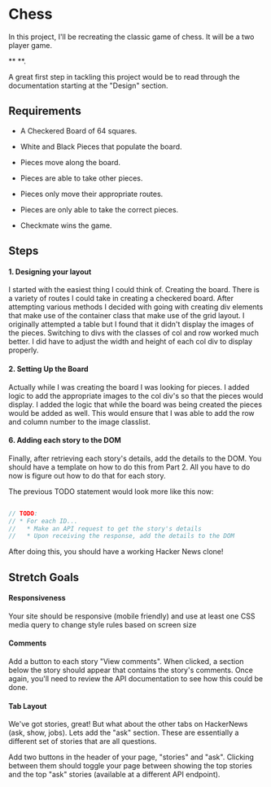 # Chess

In this project, I'll be recreating the classic game of chess. It will be a two player game. 

**
**.

A great first step in tackling this project would be to read through the documentation starting at the "Design" section.

## Requirements

* A Checkered Board of 64 squares.

* White and Black Pieces that populate the board.

* Pieces move along the board.

* Pieces are able to take other pieces.

* Pieces only move their appropriate routes.

* Pieces are only able to take the correct pieces.

* Checkmate wins the game.

## Steps

#### 1. Designing your layout

I started with the easiest thing I could think of. Creating the board. There is a variety of routes I could take in creating a checkered board. After attempting various methods I decided with going with creating div elements that make use of the container class that make use of the grid layout. I originally attempted a table but I found that it didn't display the images of the pieces. Switching to divs with the classes of col and row worked much better. I did have to adjust the width and height of each col div to display properly. 


#### 2. Setting Up the Board

Actually while I was creating the board I was looking for pieces. I added logic to add the appropriate images to the col div's so that the pieces would display. I added the logic that while the board was being created the pieces would be added as well. This would ensure that I was able to add the row and column number to the image classlist. 

#### 6. Adding each story to the DOM

Finally, after retrieving each story's details, add the details to the DOM. You should
have a template on how to do this from Part 2. All you have to do now is figure out how
to do that for each story.

The previous TODO statement would look more like this now:

```javascript

// TODO:
// * For each ID...
//   * Make an API request to get the story's details
//   * Upon receiving the response, add the details to the DOM

```

After doing this, you should have a working Hacker News clone!

## Stretch Goals

#### Responsiveness
Your site should be responsive (mobile friendly) and use at least one CSS media query to change style rules based on screen size

#### Comments

Add a button to each story "View comments". When clicked, a section below the
story should appear that contains the story's comments. Once again, you'll need
to review the API documentation to see how this could be done.

#### Tab Layout

We've got stories, great! But what about the other tabs on HackerNews (ask, show, jobs).
Lets add the "ask" section. These are essentially a different set of stories that are all
questions.

Add two buttons in the header of your page, "stories" and "ask". Clicking between them
should toggle your page between showing the top stories and the top "ask" stories (available
at a different API endpoint).
